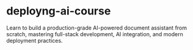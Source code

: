 # deployng-ai-course
Learn to build a production-grade AI-powered document assistant from scratch, mastering full-stack development, AI integration, and modern deployment practices.
